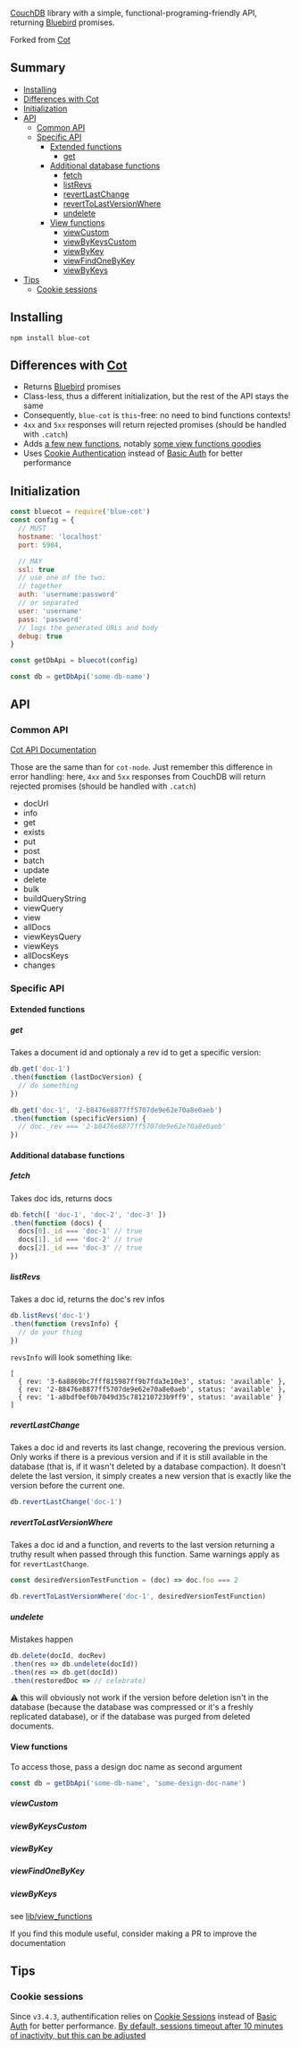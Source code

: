[CouchDB](http://couchdb.org/) library with a simple, functional-programing-friendly API, returning [Bluebird](https://github.com/petkaantonov/bluebird) promises.

Forked from [Cot](https://github.com/willconant/cot-node)

## Summary
<!-- START doctoc generated TOC please keep comment here to allow auto update -->
<!-- DON'T EDIT THIS SECTION, INSTEAD RE-RUN doctoc TO UPDATE -->


- [Installing](#installing)
- [Differences with Cot](#differences-with-cot)
- [Initialization](#initialization)
- [API](#api)
  - [Common API](#common-api)
  - [Specific API](#specific-api)
    - [Extended functions](#extended-functions)
      - [get](#get)
    - [Additional database functions](#additional-database-functions)
      - [fetch](#fetch)
      - [listRevs](#listrevs)
      - [revertLastChange](#revertlastchange)
      - [revertToLastVersionWhere](#reverttolastversionwhere)
      - [undelete](#undelete)
    - [View functions](#view-functions)
      - [viewCustom](#viewcustom)
      - [viewByKeysCustom](#viewbykeyscustom)
      - [viewByKey](#viewbykey)
      - [viewFindOneByKey](#viewfindonebykey)
      - [viewByKeys](#viewbykeys)
- [Tips](#tips)
  - [Cookie sessions](#cookie-sessions)

<!-- END doctoc generated TOC please keep comment here to allow auto update -->

## Installing

```
npm install blue-cot
```

## Differences with [Cot](https://github.com/willconant/cot-node)

* Returns [Bluebird](https://github.com/petkaantonov/bluebird) promises
* Class-less, thus a different initialization, but the rest of the API stays the same
* Consequently, `blue-cot` is `this`-free: no need to bind functions contexts!
* `4xx` and `5xx` responses will return rejected promises (should be handled with `.catch`)
* Adds [a few new functions](#specific-api), notably [some view functions goodies](https://github.com/inventaire/blue-cot/blob/master/lib/view_functions.js)
* Uses [Cookie Authentication](http://docs.couchdb.org/en/2.1.0/api/server/authn.html#cookie-authentication) instead of [Basic Auth](http://docs.couchdb.org/en/2.1.0/api/server/authn.html#basic-authentication) for better performance

## Initialization

```js
const bluecot = require('blue-cot')
const config = {
  // MUST
  hostname: 'localhost'
  port: 5984,

  // MAY
  ssl: true
  // use one of the two:
  // together
  auth: 'username:password'
  // or separated
  user: 'username'
  pass: 'password'
  // logs the generated URLs and body
  debug: true
}

const getDbApi = bluecot(config)

const db = getDbApi('some-db-name')
```

## API

### Common API
[Cot API Documentation](https://github.com/willconant/cot-node#promise--dbinfo)

Those are the same than for `cot-node`. Just remember this difference in error handling: here, `4xx` and `5xx` responses from CouchDB will return rejected promises (should be handled with `.catch`)
* docUrl
* info
* get
* exists
* put
* post
* batch
* update
* delete
* bulk
* buildQueryString
* viewQuery
* view
* allDocs
* viewKeysQuery
* viewKeys
* allDocsKeys
* changes

### Specific API

#### Extended functions
##### get
Takes a document id and optionaly a rev id to get a specific version:
```js
db.get('doc-1')
.then(function (lastDocVersion) {
  // do something
})

db.get('doc-1', '2-b8476e8877ff5707de9e62e70a8e0aeb')
.then(function (specificVersion) {
  // doc._rev === '2-b8476e8877ff5707de9e62e70a8e0aeb'
})
```

#### Additional database functions
##### fetch

Takes doc ids, returns docs
```js
db.fetch([ 'doc-1', 'doc-2', 'doc-3' ])
.then(function (docs) {
  docs[0]._id === 'doc-1' // true
  docs[1]._id === 'doc-2' // true
  docs[2]._id === 'doc-3' // true
})
```

##### listRevs

Takes a doc id, returns the doc's rev infos
```js
db.listRevs('doc-1')
.then(function (revsInfo) {
  // do your thing
})
```
`revsInfo` will look something like:
```
[
  { rev: '3-6a8869bc7fff815987ff9b7fda3e10e3', status: 'available' },
  { rev: '2-88476e8877ff5707de9e62e70a8e0aeb', status: 'available' },
  { rev: '1-a8bdf0ef0b7049d35c781210723b9ff9', status: 'available' }
]
```

##### revertLastChange

Takes a doc id and reverts its last change, recovering the previous version.
Only works if there is a previous version and if it is still available in the database (that is, if it wasn't deleted by a database compaction).
It doesn't delete the last version, it simply creates a new version that is exactly like the version before the current one.

```js
db.revertLastChange('doc-1')
```

##### revertToLastVersionWhere

Takes a doc id and a function, and reverts to the last version returning a truthy result when passed through this function.
Same warnings apply as for `revertLastChange`.

```js
const desiredVersionTestFunction = (doc) => doc.foo === 2

db.revertToLastVersionWhere('doc-1', desiredVersionTestFunction)
```

##### undelete
Mistakes happen
```js
db.delete(docId, docRev)
.then(res => db.undelete(docId))
.then(res => db.get(docId))
.then(restoredDoc => // celebrate)
```
:warning: this will obviously not work if the version before deletion isn't in the database (because the database was compressed or it's a freshly replicated database), or if the database was purged from deleted documents.

#### View functions

To access those, pass a design doc name as second argument
```js
const db = getDbApi('some-db-name', 'some-design-doc-name')
```

##### viewCustom
##### viewByKeysCustom
##### viewByKey
##### viewFindOneByKey
##### viewByKeys

see [lib/view_functions](https://github.com/inventaire/blue-cot/blob/master/lib/view_functions.js)

If you find this module useful, consider making a PR to improve the documentation

## Tips
### Cookie sessions
Since `v3.4.3`, authentification relies on [Cookie Sessions](http://docs.couchdb.org/en/2.1.0/api/server/authn.html#cookie-authentication) instead of [Basic Auth](http://docs.couchdb.org/en/2.1.0/api/server/authn.html#basic-authentication) for better performance. [By default, sessions timeout after 10 minutes of inactivity, but this can be adjusted](http://docs.couchdb.org/en/2.1.0/api/server/authn.html#cookie-authentication)
